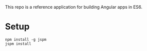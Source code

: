 This repo is a reference application for building Angular apps in ES6.

# Setup

    npm install -g jspm
    jspm install
